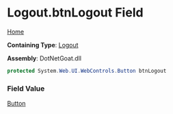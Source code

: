 # Logout\.btnLogout Field

[Home](../../../../../../README.md)

**Containing Type**: [Logout](../README.md)

**Assembly**: DotNetGoat\.dll

```csharp
protected System.Web.UI.WebControls.Button btnLogout
```

### Field Value

[Button](https://docs.microsoft.com/en-us/dotnet/api/system.web.ui.webcontrols.button)

